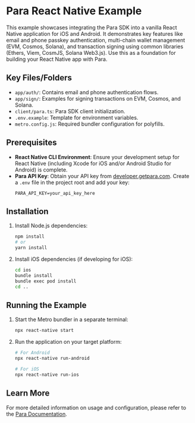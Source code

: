 # Para React Native Example

This example showcases integrating the Para SDK into a vanilla React Native application for iOS and Android. It
demonstrates key features like email and phone passkey authentication, multi-chain wallet management (EVM, Cosmos,
Solana), and transaction signing using common libraries (Ethers, Viem, CosmJS, Solana Web3.js). Use this as a foundation
for building your React Native app with Para.

## Key Files/Folders

- `app/auth/`: Contains email and phone authentication flows.
- `app/sign/`: Examples for signing transactions on EVM, Cosmos, and Solana.
- `client/para.ts`: Para SDK client initialization.
- `.env.example`: Template for environment variables.
- `metro.config.js`: Required bundler configuration for polyfills.

## Prerequisites

- **React Native CLI Environment**: Ensure your development setup for React Native (including Xcode for iOS and/or
  Android Studio for Android) is complete.
- **Para API Key**: Obtain your API key from [developer.getpara.com](https://developer.getpara.com). Create a `.env`
  file in the project root and add your key:
  ```
  PARA_API_KEY=your_api_key_here
  ```

## Installation

1.  Install Node.js dependencies:
    ```bash
    npm install
    # or
    yarn install
    ```
2.  Install iOS dependencies (if developing for iOS):
    ```bash
    cd ios
    bundle install
    bundle exec pod install
    cd ..
    ```

## Running the Example

1.  Start the Metro bundler in a separate terminal:
    ```bash
    npx react-native start
    ```
2.  Run the application on your target platform:

    ```bash
    # For Android
    npx react-native run-android

    # For iOS
    npx react-native run-ios
    ```

## Learn More

For more detailed information on usage and configuration, please refer to the
[Para Documentation](https://docs.getpara.com/).

